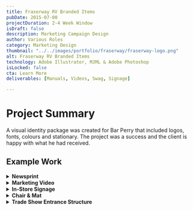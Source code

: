 ```yaml
---
title: Fraserway RV Branded Items
pubDate: 2015-07-00
projectDuration: 2-4 Week Window
isDraft: false
description: Marketing Campaign Design
author: Various Roles
category: Marketing Design
thumbnail: "../../images/portfolio/fraserway/fraserway-logo.png"
alt: Fraserway RV Branded Items
technology: Adobe Illustrator, MJML & Adobe Photoshop
isLocked: false
cta: Learn More
deliverables: [Manuals, Videos, Swag, Signage]

---
```

 
# Project Summary
A visual identity package was created for Bar Perry that included logos, fonts, colours and stationary. The project was a success and the client is happy with what he had received.

## Example Work
<details>
<summary><strong>Newsprint</strong></summary>
<p><img class="portfolio-images" src="/images/portfolio/fraserway/newsprint.png"  alt="Newsprint Ad" width="100%" height="100%"></p>

### Project Goal
<p>Designing a newsprint ad that will support driving traffic to the dealership.</p> 

### Project Role
<p>Graphic Designer</p> 

### Key Learnings
<ul><li>Double check that the blacks are are set to pure black. Rich black may oversaturate the newsprint medium with ink causing it to smear all over the ad.</li></ul>
</details>

<details>
<summary><strong>Marketing Video</strong></summary>

<p><div class="video-container" align="center">
<iframe style="aspect-ratio: 16/9" width="100%" src="https://www.youtube.com/embed/4zpVCo7t_xM?si=73lB1-qhlHISVdaO" title="YouTube video player" title="YouTube video player" frameborder="0" allow="accelerometer; autoplay; clipboard-write; encrypted-media; gyroscope; picture-in-picture; web-share" allowfullscreen></iframe>
</div>
</p>

### Project Goal
<p>Create a series of short RV rental promotional video and establish new standards for video production.</p> 

### Project Role
<p>Producer & Scriptwriter</p> 

### Key Learnings
<ul><li>Creating a base script template first that allows you to quickly swap out keywords and re-use scenes.</li></ul>
<ul><li>The base script will help formulate and generate a shot list</li></ul>
</details>

<details>
<summary><strong>In-Store Signage</strong></summary>
<p><img class="portfolio-images" src="/images/portfolio/fraserway/newsprint.png"  alt="Newsprint Ad" width="100%" height="100%"></p>

### Project Goal
<p>Designing a newsprint ad that will support driving traffic to the dealership.</p> 

### Project Role
<p>Graphic Designer</p> 

### Key Learnings
<ul><li>Double check that the blacks are are set to pure black. Rich black may oversaturate the newsprint medium with ink causing it to smear all over the ad.</li></ul>
</details>


<details>
<summary><strong>Chair & Mat</strong></summary>
<p><img class="portfolio-images" src="/images/portfolio/fraserway/chair-mat.jpg"  alt="Newsprint Ad" width="100%" height="100%"></p>

### Project Goal
<p>Designing a gift for customers when they purchase an RV.</p> 

### Project Role
<p>Graphic Designer</p> 

### Key Learnings
<ul><li>Ensuring that the manufacturers send final proofs prior to production to avoid mass producing the wrong design.</li></ul>
</details>

<details>
<summary><strong>Trade Show Entrance Structure</strong></summary>
<p><img class="portfolio-images" src="/images/portfolio/fraserway/trade-show-entrance.JPG"  alt="Newsprint Ad" width="100%" height="100%"></p>

### Project Goal
<p>Designing a gift for customers when they purchase an RV.</p> 

### Project Role
<p>Designer</p> 

### Key Learnings
<ul><li>Ensuring that the manufacturers send final proofs prior to production to avoid mass producing the wrong design.</li></ul>
</details>




